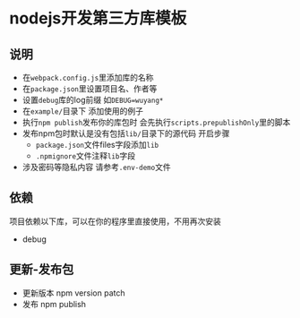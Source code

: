 # nodejs开发第三方库模板

## 说明

- 在`webpack.config.js`里添加库的名称
- 在`package.json`里设置项目名、作者等
- 设置`debug`库的log前缀 如`DEBUG=wuyang*`
- 在`example/`目录下 添加使用的例子
- 执行`npm publish`发布你的库包时 会先执行`scripts.prepublishOnly`里的脚本
- 发布npm包时默认是没有包括`lib/`目录下的源代码 开启步骤
  - `package.json`文件files字段添加`lib`
  - `.npmignore`文件注释`lib`字段
- 涉及密码等隐私内容 请参考`.env-demo`文件

## 依赖

项目依赖以下库，可以在你的程序里直接使用，不用再次安装

- debug

## 更新-发布包

- 更新版本 npm version patch
- 发布 npm publish
